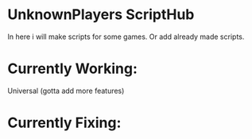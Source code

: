 # UnknownPlayers ScriptHub

In here i will make scripts for some games. 
Or add already made scripts.

# Currently Working:
Universal (gotta add more features)

# Currently Fixing:



